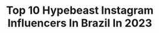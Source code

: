 ---
title: Top 10 Hypebeast Instagram Influencers In Brazil In 2023
description: >-
  Find top hypebeast Instagram influencers in Brazil in 2023. Most popular hashtags: #hypebeast #hype #nike #adidas.
platform: Instagram
hits: 38
text_top: Discover the best Instagram accounts on inBeat.
text_bottom: Our search engine holds 38 Instagram influencers like this in Brazil for you to pitch.
profiles:
  - username: "desativado.andre1"
    fullname: >-
      contas novas na bio ⚠️
    bio: >-
      insta normal: @andrelinss_ . dixx: @andrezinhu____
    location: "Brazil"
    followers: 3206
    engagement: 1951
    commentsToLikes: 0.289097
    id: ck8t1a136uyzp0j78olaiiw2d
    verified: false
    hashtags: ""
  - username: "brunomedino"
    fullname: >-
      Bruno Medino
    bio: >-
      Fotógrafo do #Basketball🏀 e #Streetwear 👕, Designer 🖥, Escrevo sobre #Sneakers 👟 e #Streetball ⛹🏻, #Gamer quando da 🎮
    location: "Brazil"
    followers: 17015
    engagement: 327
    commentsToLikes: 0.262178
    id: ck5hk0przhl1v0i113jkk70yo
    verified: false
    hashtags: "#modernotoriety, #minimalmovement, #modamasculina, #hypedhaven"
  - username: "alineleny"
    fullname: >-
      𝖆𝖑𝖎𝖓𝖊𝖑𝖊𝖓𝖞
    bio: >-
      Lifestyle | Fashion | Creator | Art Ideias, pessoas & possibilidades Co-founder and creative diretor : @islinetrends @monamuparty @hellsinlounge
    location: "Brazil"
    followers: 5452
    engagement: 841
    commentsToLikes: 0.053507
    id: ck8t14docufep0j78v90t3o41
    verified: false
    hashtags: "#modaurbana, #goldenhourphotograpy, #lookoftheday, #hype"
  - username: "lilzenteno"
    fullname: >-
      Lil Zenteno 📀🔥🗽
    bio: >-
      #lilzenteno TRAP SHIT/ DRILL 🗽💥💸 CREANDO NUEVOS TEMAS...🤫🎵💣 👇DALE CLICK A MI ULTIMO TEMA 👇
    location: "Brazil"
    followers: 15722
    engagement: 232
    commentsToLikes: 0.074523
    id: ckf5tieifhw7w0j23j9wiy319
    verified: false
    hashtags: "#hype, #hypebeast, #culpadecabezadetenis, #cleanstyle"
  - username: "manoomaik"
    fullname: >-
      ⚛️MANO MAIK⚛️
    bio: >-
      Nunca espere nada de ninguém faça por você mesmo🙏🏻 👩‍❤️‍💋‍👨@anac.santoss 📥Minha lojinha @mayconimportss
    location: "Brazil"
    followers: 7390
    engagement: 854
    commentsToLikes: 0.022975
    id: ckap2uaxh0cp10i78q32kgjva
    verified: false
    hashtags: "#divulga, #maloca, #hypebeastfoto, #hypermotard"
  - username: "sneakerpixx"
    fullname: >-
      
    bio: >-
      📍 GER|Nbg 💥Team @the_sneaker_army 🧼 @thepinkmiracle ⬇️The best sneaker accessories⬇️ ⬇️USE: SP20 for 20% discount⬇️
    location: "Brazil"
    followers: 20236
    engagement: 677
    commentsToLikes: 0.107252
    id: ck8t92s5cmral0j78qm4wl7dn
    verified: false
    hashtags: "#jordandepot, #inmyjs, #sneakerhead, #thesolefirm"
  - username: "some.noisee"
    fullname: >-
      Some Noise
    bio: >-
      Lorem Ipsum bitc_. Based in 🇧🇷
    location: "Brazil"
    followers: 2759
    engagement: 659
    commentsToLikes: 0.144049
    id: ck5q93lfh97to0i11tt8gqnif
    verified: false
    hashtags: "#c4d, #aesthetic, #3douchebagss, #xuxoe"
  - username: "mk_o_terror_de_sp"
    fullname: >-
      MK O mlk de ? Ixxquece🔥
    bio: >-
      Menor cheio de sonhos🙏🏿 Sp/Canindé Parcerias @n3griin o brabo : @old_piercer 🐊 Canal no YouTube mais de 1m de vizu❤️ https://youtu.be/pi8tEg0w3X0
    location: "Brazil"
    followers: 10747
    engagement: 842
    commentsToLikes: 0.056558
    id: ckap85gp7mwn90i78436bbl3x
    verified: false
    hashtags: "#oackley, #funk, #alegria, #magrao"
  - username: "jessartes"
    fullname: >-
      Jessé Manuel
    bio: >-
      🇦🇴📍Angola📍Lubango 🚙📷🎥 EKUMBI SQUAD - NÓS SOMOS O SOL
    location: "Brazil"
    followers: 24663
    engagement: 552
    commentsToLikes: 0.032583
    id: ck5pxd3ccr7g80i11mfllgfuw
    verified: false
    hashtags: "#vscoportrait, #igpodium, #bleachmyfilm, #theglobewanderer"
  - username: "gickmaria"
    fullname: >-
      𝙶𝙸𝙾𝚅𝙰𝙽𝙽𝙰 𝙼𝙰𝚁𝙸𝙰
    bio: >-
      𝑴𝑨𝑲𝑬 |𝑴𝑶𝑫𝑨 |𝑳𝑰𝑭𝑬𝑺𝑻𝒀𝑳𝑬 🤳🏾 ASSISTA OS STORIES/BEAUTY INFLUENCER 🎓Maquiadora, Designer de Sobrancelhas e Extensionista 👩🏽‍💻CEO: @giomariamakeup_
    location: "Brazil"
    followers: 41986
    engagement: 331
    commentsToLikes: 0.042521
    id: ck8t3v0mb4ljt0j78qllc2nvi
    verified: false
    hashtags: "#girls, #prettyflwt, #curlyhair, #waveshair"
---